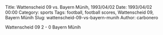Title: Wattenscheid 09 vs. Bayern Münih, 1993/04/02
Date: 1993/04/02 00:00
Category: sports
Tags: football, football scores, Wattenscheid 09, Bayern Münih
Slug: wattenscheid-09-vs-bayern-munih
Author: carbonero


Wattenscheid 09 2 - 0 Bayern Münih
